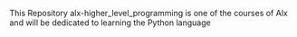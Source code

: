 This Repository alx-higher_level_programming is one of the courses of Alx and will be dedicated to learning the Python language 
